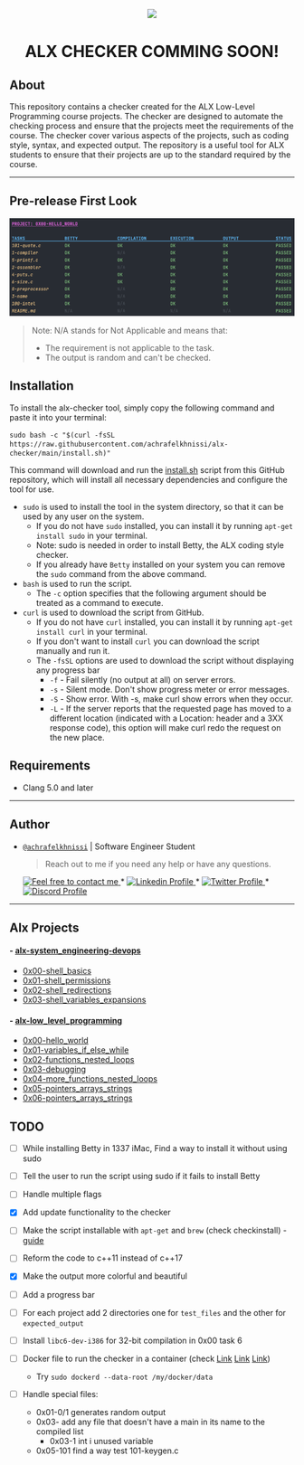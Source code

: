 <p align="center">  
<img src="https://raw.githubusercontent.com/achrafelkhnissi/alx-checker/main/img/programming.gif">
</p>

<h1 align="center">
	ALX CHECKER COMMING SOON!
</h1>

<!-- 
<p align="center">  
<img src ="https://assets.imaginablefutures.com/media/images/ALX_Logo.max-200x150.png">
</p> -->

<!-- <h1 align="center">
	ALX CHECKER
</h1> -->

## About

This repository contains a checker created for the ALX Low-Level Programming course projects. The checker are designed to automate the checking process and ensure that the projects meet the requirements of the course. The checker cover various aspects of the projects, such as coding style, syntax, and expected output. The repository is a useful tool for ALX students to ensure that their projects are up to the standard required by the course.

<!-- ## Checkers
- [0x00-hello_world](./0x00-checker)
- [0x01-variables_if_else_while](./0x01-checker)
- [0x02-functions_nested_loops](./0x02-checker)
- [0x03-debugging](./0x03-checker)
- [0x04-more_functions_nested_loops](./0x04-checker) -->

---


## Pre-release First Look

<p align="center">  
<img src ="./img/alx-checker.png">
</p>

>Note: N/A stands for Not Applicable and means that:
>    - The requirement is not applicable to the task.
>    - The output is random and can't be checked.

## Installation

To install the alx-checker tool, simply copy the following command and paste it into your terminal:

```shell
sudo bash -c "$(curl -fsSL https://raw.githubusercontent.com/achrafelkhnissi/alx-checker/main/install.sh)"
```

This command will download and run the [install.sh](./install.sh) script from this GitHub repository, which will install all necessary dependencies and configure the tool for use.

- `sudo` is used to install the tool in the system directory, so that it can be used by any user on the system.
  - If you do not have `sudo` installed, you can install it by running `apt-get install sudo` in your terminal.
  - Note: sudo is needed in order to install Betty, the ALX coding style checker.
  - If you already have `Betty` installed on your system you can remove the `sudo` command from the above command.
- `bash` is used to run the script.
  - The `-c` option specifies that the following argument should be treated as a command to execute.
- `curl` is used to download the script from GitHub.
  - If you do not have `curl` installed, you can install it by running `apt-get install curl` in your terminal.
  - If you don't want to install `curl` you can download the script manually and run it.
  - The `-fsSL` options are used to download the script without displaying any progress bar
    - `-f` - Fail silently (no output at all) on server errors.
    - `-s` - Silent mode. Don't show progress meter or error messages.
    - `-S` - Show error. With -s, make curl show errors when they occur.
    - `-L` - If the server reports that the requested page has moved to a different location (indicated with a Location: header and a 3XX response code), this option will make curl redo the request on the new place.

## Requirements

- Clang 5.0 and later

----

## Author

- [`@achrafelkhnissi`]() | Software Engineer Student

    > Reach out to me if you need any help or have any questions.

	<a href="mailto:achraf.elkhnissi@icloud.com">
		<img alt="Feel free to contact me" src="https://img.shields.io/badge/-Ask_me_anything-blue?style=flat&logo=Gmail&logoColor=white&link=mailto:achraf.elkhnissi@gmail.com&color=3d85c6" />
	</a>
	<span> * </span>
    <a href="https://www.linkedin.com/in/achrafelkhnissi/">
        <img alt="Linkedin Profile" src="https://img.shields.io/badge/-Linkedin-0072b1?style=flat&logo=Linkedin&logoColor=white&link=https://www.linkedin.com/in/achrafelkhnissi/" />
    </a>
    <span> * </span>
    <a href="https://twitter.com/suprivada">
        <img alt="Twitter Profile" src="https://img.shields.io/badge/-Twitter-0072b1?style=flat&logo=Twitter&logoColor=white&link=https://www.linkedin.com/in/achrafelkhnissi/&color=1DA1F2" />
    </a>
    <span> * </span>
    <a href="https://discord.gg/8xs8Akxz4u/">
        <img alt="Discord Profile" src="https://img.shields.io/badge/-Discord-0072b1?style=flat&logo=Discord&logoColor=white&link=https://discord.gg/8xs8Akxz4u/&color=7289da" />
    </a>
    
---


## Alx Projects

#### - [alx-system_engineering-devops](https://github.com/achrafelkhnissi/alx-system_engineering-devops)
- [0x00-shell_basics](https://github.com/achrafelkhnissi/alx-system_engineering-devops/tree/main/0x00-shell_basics)
- [0x01-shell_permissions](https://github.com/achrafelkhnissi/alx-system_engineering-devops/tree/main/0x01-shell_permissions)
- [0x02-shell_redirections](https://github.com/achrafelkhnissi/alx-system_engineering-devops/tree/main/0x02-shell_redirections)
- [0x03-shell_variables_expansions](https://github.com/achrafelkhnissi/alx-system_engineering-devops/tree/main/0x03-shell_variables_expansions)
  
#### - [alx-low_level_programming](https://github.com/achrafelkhnissi/alx-low_level_programming)
- [0x00-hello_world](https://github.com/achrafelkhnissi/alx-low_level_programming/tree/main/0x00-hello_world)
- [0x01-variables_if_else_while](https://github.com/achrafelkhnissi/alx-low_level_programming/tree/main/0x01-variables_if_else_while)
- [0x02-functions_nested_loops](https://github.com/achrafelkhnissi/alx-low_level_programming/tree/main/0x02-functions_nested_loops)
- [0x03-debugging](https://github.com/achrafelkhnissi/alx-low_level_programming/tree/main/0x03-debugging)
- [0x04-more_functions_nested_loops](https://github.com/achrafelkhnissi/alx-low_level_programming)
- [0x05-pointers_arrays_strings](https://github.com/achrafelkhnissi/alx-low_level_programming/tree/main/0x05-pointers_arrays_strings)
- [0x06-pointers_arrays_strings](https://github.com/achrafelkhnissi/alx-low_level_programming/tree/main/0x06-pointers_arrays_strings)

## TODO
- [ ] While installing Betty in 1337 iMac, Find a way to install it without using sudo
- [ ] Tell the user to run the script using sudo if it fails to install Betty
- [ ] Handle multiple flags
- [x] Add update functionality to the checker
- [ ] Make the script installable with `apt-get` and `brew` (check checkinstall) - [guide](https://packaging.ubuntu.com/html/)
- [ ] Reform the code to c++11 instead of c++17
- [x] Make the output more colorful and beautiful
- [ ] Add a progress bar
- [ ] For each project add 2 directories one for `test_files` and the other for `expected_output`
- [ ] Install `libc6-dev-i386` for 32-bit compilation in 0x00 task 6
- [ ] Docker file to run the checker in a container (check [Link](https://www.ibm.com/docs/en/cloud-private/3.1.1?topic=pyci-specifying-default-docker-storage-directory-by-using-bind-mount) [Link](https://forums.docker.com/t/how-do-i-change-the-docker-image-installation-directory/1169) [Link](https://stackoverflow.com/questions/24309526/how-to-change-the-docker-image-installation-directory))
  - Try `sudo dockerd --data-root /my/docker/data`
  
- [ ] Handle special files:
	- 0x01-0/1 generates random output
    - 0x03- add any file that doesn't have a main in its name to the compiled list
      - 0x03-1 int i unused variable
    - 0x05-101 find a way test 101-keygen.c
